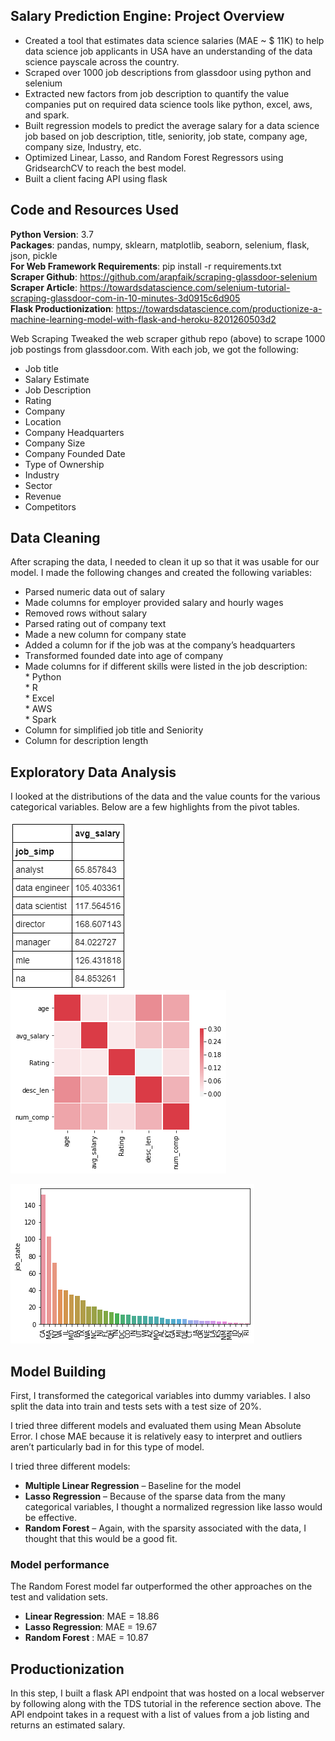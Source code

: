 ## Salary Prediction Engine: Project Overview

* Created a tool that estimates data science salaries (MAE ~ $ 11K) to help data science job applicants in USA have an understanding of the data science payscale across the country.
* Scraped over 1000 job descriptions from glassdoor using python and selenium
* Extracted new factors from job description to quantify the value companies put on required data science tools like python, excel, aws, and spark. 
* Built regression models to predict the average salary for a data science job based on job description, title, seniority, job state, company age, company size, Industry, etc.
* Optimized Linear, Lasso, and Random Forest Regressors using GridsearchCV to reach the best model.
* Built a client facing API using flask

## Code and Resources Used

**Python Version**: 3.7<br/>
**Packages**: pandas, numpy, sklearn, matplotlib, seaborn, selenium, flask, json, pickle<br/>
**For Web Framework Requirements**: pip install -r requirements.txt<br/>
**Scraper Github**: https://github.com/arapfaik/scraping-glassdoor-selenium<br/>
**Scraper Article**: https://towardsdatascience.com/selenium-tutorial-scraping-glassdoor-com-in-10-minutes-3d0915c6d905<br/>
**Flask Productionization**: https://towardsdatascience.com/productionize-a-machine-learning-model-with-flask-and-heroku-8201260503d2<br/>

Web Scraping
Tweaked the web scraper github repo (above) to scrape 1000 job postings from glassdoor.com. With each job, we got the following:

* Job title<br/>
* Salary Estimate<br/>
* Job Description<br/>
* Rating<br/>
* Company<br/>
* Location<br/>
* Company Headquarters<br/>
* Company Size<br/>
* Company Founded Date<br/>
* Type of Ownership<br/>
* Industry<br/>
* Sector<br/>
* Revenue<br/>
* Competitors<br/>

## Data Cleaning<br/>

After scraping the data, I needed to clean it up so that it was usable for our model. I made the following changes and created the following variables:<br/>

* Parsed numeric data out of salary<br/>
* Made columns for employer provided salary and hourly wages<br/>
* Removed rows without salary<br/>
* Parsed rating out of company text<br/>
* Made a new column for company state<br/>
* Added a column for if the job was at the company’s headquarters<br/>
* Transformed founded date into age of company<br/>
* Made columns for if different skills were listed in the job description:<br/>
        * Python<br/>
        * R<br/>
        * Excel<br/>
        * AWS<br/>
        * Spark<br/>
* Column for simplified job title and Seniority<br/>
* Column for description length<br/>

## Exploratory Data Analysis

I looked at the distributions of the data and the value counts for the various categorical variables. Below are a few highlights from the pivot tables.<br/>

![alt text](https://github.com/Vignesh-Shenbagarajan/salary-prediction-engine/blob/master/salary_by_job_title.PNG) ![alt text](https://github.com/Vignesh-Shenbagarajan/salary-prediction-engine/blob/master/correlation_visual.png)

![alt text](https://github.com/Vignesh-Shenbagarajan/salary-prediction-engine/blob/master/positions_by_state.png)
## Model Building
First, I transformed the categorical variables into dummy variables. I also split the data into train and tests sets with a test size of 20%.

I tried three different models and evaluated them using Mean Absolute Error. I chose MAE because it is relatively easy to interpret and outliers aren’t particularly bad in for this type of model.

I tried three different models:

* **Multiple Linear Regression** – Baseline for the model<br/>
* **Lasso Regression** – Because of the sparse data from the many categorical variables, I thought a normalized regression like lasso would be effective.<br/>
* **Random Forest** – Again, with the sparsity associated with the data, I thought that this would be a good fit.<br/>

### Model performance
The Random Forest model far outperformed the other approaches on the test and validation sets.

* **Linear Regression**: MAE = 18.86
* **Lasso Regression**: MAE = 19.67
* **Random Forest** : MAE = 10.87

## Productionization

In this step, I built a flask API endpoint that was hosted on a local webserver by following along with the TDS tutorial in the reference section above. The API endpoint takes in a request with a list of values from a job listing and returns an estimated salary.
